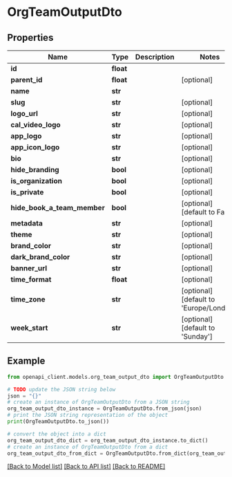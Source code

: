 # OrgTeamOutputDto


## Properties

Name | Type | Description | Notes
------------ | ------------- | ------------- | -------------
**id** | **float** |  | 
**parent_id** | **float** |  | [optional] 
**name** | **str** |  | 
**slug** | **str** |  | [optional] 
**logo_url** | **str** |  | [optional] 
**cal_video_logo** | **str** |  | [optional] 
**app_logo** | **str** |  | [optional] 
**app_icon_logo** | **str** |  | [optional] 
**bio** | **str** |  | [optional] 
**hide_branding** | **bool** |  | [optional] 
**is_organization** | **bool** |  | [optional] 
**is_private** | **bool** |  | [optional] 
**hide_book_a_team_member** | **bool** |  | [optional] [default to False]
**metadata** | **str** |  | [optional] 
**theme** | **str** |  | [optional] 
**brand_color** | **str** |  | [optional] 
**dark_brand_color** | **str** |  | [optional] 
**banner_url** | **str** |  | [optional] 
**time_format** | **float** |  | [optional] 
**time_zone** | **str** |  | [optional] [default to 'Europe/London']
**week_start** | **str** |  | [optional] [default to 'Sunday']

## Example

```python
from openapi_client.models.org_team_output_dto import OrgTeamOutputDto

# TODO update the JSON string below
json = "{}"
# create an instance of OrgTeamOutputDto from a JSON string
org_team_output_dto_instance = OrgTeamOutputDto.from_json(json)
# print the JSON string representation of the object
print(OrgTeamOutputDto.to_json())

# convert the object into a dict
org_team_output_dto_dict = org_team_output_dto_instance.to_dict()
# create an instance of OrgTeamOutputDto from a dict
org_team_output_dto_from_dict = OrgTeamOutputDto.from_dict(org_team_output_dto_dict)
```
[[Back to Model list]](../README.md#documentation-for-models) [[Back to API list]](../README.md#documentation-for-api-endpoints) [[Back to README]](../README.md)


